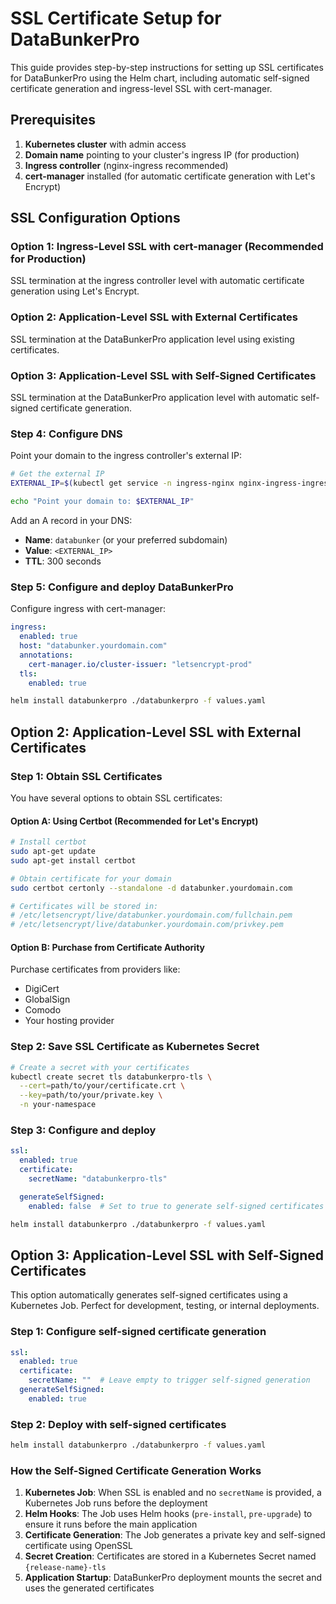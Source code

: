 # SSL Certificate Setup for DataBunkerPro

This guide provides step-by-step instructions for setting up SSL certificates for DataBunkerPro using the Helm chart, including automatic self-signed certificate generation and ingress-level SSL with cert-manager.

## Prerequisites

1. **Kubernetes cluster** with admin access
2. **Domain name** pointing to your cluster's ingress IP (for production)
3. **Ingress controller** (nginx-ingress recommended)
4. **cert-manager** installed (for automatic certificate generation with Let's Encrypt)

## SSL Configuration Options

### Option 1: Ingress-Level SSL with cert-manager (Recommended for Production)

SSL termination at the ingress controller level with automatic certificate generation using Let's Encrypt.

### Option 2: Application-Level SSL with External Certificates

SSL termination at the DataBunkerPro application level using existing certificates.

### Option 3: Application-Level SSL with Self-Signed Certificates

SSL termination at the DataBunkerPro application level with automatic self-signed certificate generation.


### Step 4: Configure DNS

Point your domain to the ingress controller's external IP:

```bash
# Get the external IP
EXTERNAL_IP=$(kubectl get service -n ingress-nginx nginx-ingress-ingress-nginx-controller -o jsonpath='{.status.loadBalancer.ingress[0].ip}')

echo "Point your domain to: $EXTERNAL_IP"
```

Add an A record in your DNS:
- **Name**: `databunker` (or your preferred subdomain)
- **Value**: `<EXTERNAL_IP>`
- **TTL**: 300 seconds

### Step 5: Configure and deploy DataBunkerPro

Configure ingress with cert-manager:

```yaml
ingress:
  enabled: true
  host: "databunker.yourdomain.com"
  annotations:
    cert-manager.io/cluster-issuer: "letsencrypt-prod"
  tls:
    enabled: true
```

```bash
helm install databunkerpro ./databunkerpro -f values.yaml
```

## Option 2: Application-Level SSL with External Certificates

### Step 1: Obtain SSL Certificates

You have several options to obtain SSL certificates:

#### Option A: Using Certbot (Recommended for Let's Encrypt)

```bash
# Install certbot
sudo apt-get update
sudo apt-get install certbot

# Obtain certificate for your domain
sudo certbot certonly --standalone -d databunker.yourdomain.com

# Certificates will be stored in:
# /etc/letsencrypt/live/databunker.yourdomain.com/fullchain.pem
# /etc/letsencrypt/live/databunker.yourdomain.com/privkey.pem
```

#### Option B: Purchase from Certificate Authority

Purchase certificates from providers like:
- DigiCert
- GlobalSign
- Comodo
- Your hosting provider

### Step 2: Save SSL Certificate as Kubernetes Secret

```bash
# Create a secret with your certificates
kubectl create secret tls databunkerpro-tls \
  --cert=path/to/your/certificate.crt \
  --key=path/to/your/private.key \
  -n your-namespace
```

### Step 3: Configure and deploy

```yaml
ssl:
  enabled: true
  certificate:
    secretName: "databunkerpro-tls"

  generateSelfSigned:
    enabled: false  # Set to true to generate self-signed certificates
```

```bash
helm install databunkerpro ./databunkerpro -f values.yaml
```

## Option 3: Application-Level SSL with Self-Signed Certificates

This option automatically generates self-signed certificates using a Kubernetes Job. Perfect for development, testing, or internal deployments.

### Step 1: Configure self-signed certificate generation

```yaml
ssl:
  enabled: true
  certificate:
    secretName: ""  # Leave empty to trigger self-signed generation
  generateSelfSigned:
    enabled: true
```

### Step 2: Deploy with self-signed certificates

```bash
helm install databunkerpro ./databunkerpro -f values.yaml
```

### How the Self-Signed Certificate Generation Works

1. **Kubernetes Job**: When SSL is enabled and no `secretName` is provided, a Kubernetes Job runs before the deployment
2. **Helm Hooks**: The Job uses Helm hooks (`pre-install`, `pre-upgrade`) to ensure it runs before the main application
3. **Certificate Generation**: The Job generates a private key and self-signed certificate using OpenSSL
4. **Secret Creation**: Certificates are stored in a Kubernetes Secret named `{release-name}-tls`
5. **Application Startup**: DataBunkerPro deployment mounts the secret and uses the generated certificates